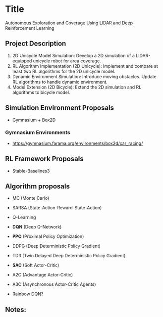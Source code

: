 # Title

Autonomous Exploration and Coverage Using LIDAR and Deep Reinforcement Learning

## Project Description

1) 2D Unicycle Model Simulation: Develop a 2D simulation of a LIDAR-equipped unicycle robot for area coverage.
2) RL Algorithm Implementation (2D Unicycle): Implement and compare at least two RL algorithms for the 2D unicycle model.
3) Dynamic Environment Simulation: Introduce moving obstacles. Update RL algorithms to handle dynamic environment.
4) Model Extension (2D Bicycle): Extend the 2D simulation and RL algorithms to bicycle model.

## Simulation Environment Proposals

- Gymnasium + Box2D

### Gymnasium Environments 

- https://gymnasium.farama.org/environments/box2d/car_racing/

## RL Framework Proposals

- Stable-Baselines3 

## Algorithm proposals

- MC (Monte Carlo)
- SARSA (State-Action-Reward-State-Action)
- Q-Learning

- **DQN** (Deep Q-Network)
- **PPO** (Proximal Policy Optimization)

- DDPG (Deep Deterministic Policy Gradient)
- TD3 (Twin Delayed Deep Deterministic Policy Gradient)

- **SAC** (Soft Actor-Critic)
- A2C (Advantage Actor-Critic)
- A3C (Asynchronous Actor-Critic Agents)

- Rainbow DQN? 

## Notes:





